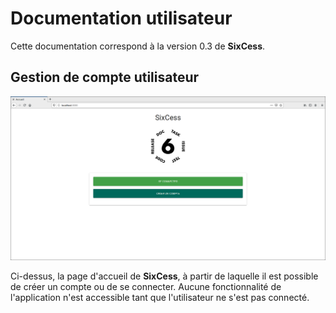 # Documentation utilisateur

Cette documentation correspond à la version 0.3 de **SixCess**.

## Gestion de compte utilisateur

![description](media/doc-user/accueil.png)

Ci-dessus, la page d'accueil de **SixCess**, à partir de laquelle il est possible de créer un compte ou de se connecter. Aucune fonctionnalité de l'application n'est accessible tant que l'utilisateur ne s'est pas connecté.